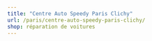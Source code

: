 ```yaml
---
title: "Centre Auto Speedy Paris Clichy"
url: /paris/centre-auto-speedy-paris-clichy/
shop: réparation de voitures
---
```


